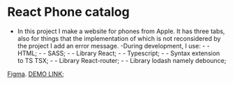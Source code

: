 # React Phone catalog
- In this project I make a website for phones from Apple. It has three tabs, also for things that the implementation of which is not reconsidered by the project I add an error message.
      -During development, I use:
      - - HTML;
      - - SASS;
      - - Library React;
      - - Typescript;
      - - Syntax extension to TS TSX;
      - - Library React-router;
      - - Library lodash namely debounce;

  
[Figma](https://www.figma.com/file/uEetgWenSRxk9jgiym6Yzp/Phone-catalog-redesign?node-id=1%3A2).
 [DEMO LINK](https://vladyslavkolisnyk.github.io/phone_catalog/);


